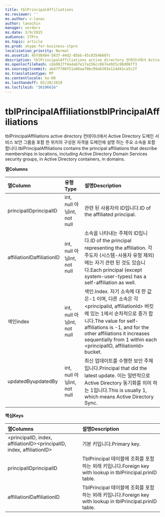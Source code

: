 ```yaml
---
title: tblPrincipalAffiliations
ms.reviewer: ''
ms.author: v-lanac
author: lanachin
manager: serdars
ms.date: 3/9/2015
audience: ITPro
ms.topic: article
ms.prod: skype-for-business-itpro
localization_priority: Normal
ms.assetid: 45fd8484-5837-44d2-85bb-45c83546607c
description: tblPrincipalAffiliations active directory 컨테이너에서 Active Directory 도메인 서비스 보안 그룹을 포함 한 위치의 구성원 자격을 도메인에 설명 하는 주요 소속을 포함 합니다.
ms.openlocfilehash: cda9827f4a4ab7e17a156cc867e4925c88d06ff3
ms.sourcegitcommit: ab47ff88f51a96aaf8bc99a6303e114d41ca5c2f
ms.translationtype: MT
ms.contentlocale: ko-KR
ms.lasthandoff: 05/20/2019
ms.locfileid: "36196616"
---
```

# <a name="tblprincipalaffiliations"></a><span data-ttu-id="50109-103">tblPrincipalAffiliations</span><span class="sxs-lookup"><span data-stu-id="50109-103">tblPrincipalAffiliations</span></span>
 
<span data-ttu-id="50109-104">tblPrincipalAffiliations active directory 컨테이너에서 Active Directory 도메인 서비스 보안 그룹을 포함 한 위치의 구성원 자격을 도메인에 설명 하는 주요 소속을 포함 합니다.</span><span class="sxs-lookup"><span data-stu-id="50109-104">tblPrincipalAffiliations contains the principal affiliations that describe memberships in locations, including Active Directory Domain Services security groups, in Active Directory containers, in domains.</span></span>
  
<span data-ttu-id="50109-105">**열**</span><span class="sxs-lookup"><span data-stu-id="50109-105">**Columns**</span></span>

|<span data-ttu-id="50109-106">**열**</span><span class="sxs-lookup"><span data-stu-id="50109-106">**Column**</span></span>|<span data-ttu-id="50109-107">**유형**</span><span class="sxs-lookup"><span data-stu-id="50109-107">**Type**</span></span>|<span data-ttu-id="50109-108">**설명**</span><span class="sxs-lookup"><span data-stu-id="50109-108">**Description**</span></span>|
|:-----|:-----|:-----|
|<span data-ttu-id="50109-109">principalID</span><span class="sxs-lookup"><span data-stu-id="50109-109">principalID</span></span>  <br/> |<span data-ttu-id="50109-110">int, null 아님</span><span class="sxs-lookup"><span data-stu-id="50109-110">int, not null</span></span>  <br/> |<span data-ttu-id="50109-111">관련 된 사용자의 ID입니다.</span><span class="sxs-lookup"><span data-stu-id="50109-111">ID of the affiliated principal.</span></span>  <br/> |
|<span data-ttu-id="50109-112">affiliationID</span><span class="sxs-lookup"><span data-stu-id="50109-112">affiliationID</span></span>  <br/> |<span data-ttu-id="50109-113">int, null 아님</span><span class="sxs-lookup"><span data-stu-id="50109-113">int, not null</span></span>  <br/> |<span data-ttu-id="50109-114">소속을 나타내는 주체의 ID입니다.</span><span class="sxs-lookup"><span data-stu-id="50109-114">ID of the principal representing the affiliation.</span></span> <span data-ttu-id="50109-115">각 주도자 (시스템-사용자 유형 제외)에는 자기 관련 된 것도 있습니다.</span><span class="sxs-lookup"><span data-stu-id="50109-115">Each principal (except system-user-types) has a self-affiliation as well.</span></span>  <br/> |
|<span data-ttu-id="50109-116">색인</span><span class="sxs-lookup"><span data-stu-id="50109-116">index</span></span>  <br/> |<span data-ttu-id="50109-117">int, null 아님</span><span class="sxs-lookup"><span data-stu-id="50109-117">int, not null</span></span>  <br/> |<span data-ttu-id="50109-118">색인.</span><span class="sxs-lookup"><span data-stu-id="50109-118">Index.</span></span> <span data-ttu-id="50109-119">자기 소속에 대 한 값은-1 이며, 다른 소속은 각 \<principalid, affiliationId\> 버킷에 있는 1에서 순차적으로 증가 합니다.</span><span class="sxs-lookup"><span data-stu-id="50109-119">The value for self-affiliations is -1, and for the other affiliations it increases sequentially from 1 within each \<principalID, affiliationId\> bucket.</span></span>  <br/> |
|<span data-ttu-id="50109-120">updatedBy</span><span class="sxs-lookup"><span data-stu-id="50109-120">updatedBy</span></span>  <br/> |<span data-ttu-id="50109-121">int, null 아님</span><span class="sxs-lookup"><span data-stu-id="50109-121">int, not null</span></span>  <br/> |<span data-ttu-id="50109-122">최신 업데이트를 수행한 보안 주체입니다.</span><span class="sxs-lookup"><span data-stu-id="50109-122">Principal that did the latest update.</span></span> <span data-ttu-id="50109-123">이는 일반적으로 Active Directory 동기화를 의미 하는 1입니다.</span><span class="sxs-lookup"><span data-stu-id="50109-123">This is usually 1, which means Active Directory Sync.</span></span>  <br/> |
   
<span data-ttu-id="50109-124">**핵심**</span><span class="sxs-lookup"><span data-stu-id="50109-124">**Keys**</span></span>

|<span data-ttu-id="50109-125">**열**</span><span class="sxs-lookup"><span data-stu-id="50109-125">**Columns**</span></span>|<span data-ttu-id="50109-126">**설명**</span><span class="sxs-lookup"><span data-stu-id="50109-126">**Description**</span></span>|
|:-----|:-----|
|<span data-ttu-id="50109-127">\<principalID, index, affiliationID\></span><span class="sxs-lookup"><span data-stu-id="50109-127">\<principalID, index, affiliationID\></span></span>  <br/> |<span data-ttu-id="50109-128">기본 키입니다.</span><span class="sxs-lookup"><span data-stu-id="50109-128">Primary key.</span></span>  <br/> |
|<span data-ttu-id="50109-129">principalID</span><span class="sxs-lookup"><span data-stu-id="50109-129">principalID</span></span>  <br/> |<span data-ttu-id="50109-130">TblPrincipal 테이블에 조회를 포함 하는 외래 키입니다.</span><span class="sxs-lookup"><span data-stu-id="50109-130">Foreign key with lookup in tblPrincipal.prinID table.</span></span>  <br/> |
|<span data-ttu-id="50109-131">affiliationID</span><span class="sxs-lookup"><span data-stu-id="50109-131">affiliationID</span></span>  <br/> |<span data-ttu-id="50109-132">TblPrincipal 테이블에 조회를 포함 하는 외래 키입니다.</span><span class="sxs-lookup"><span data-stu-id="50109-132">Foreign key with lookup in tblPrincipal.prinID table.</span></span>  <br/> |
   

